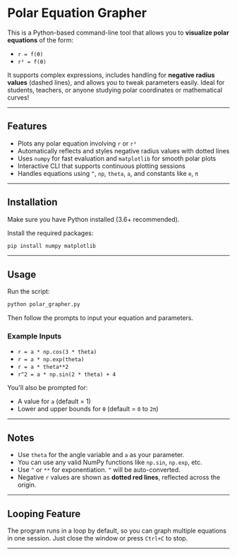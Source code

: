 # Polar Equation Grapher

This is a Python-based command-line tool that allows you to **visualize polar equations** of the form:

- `r = f(θ)`  
- `r² = f(θ)`

It supports complex expressions, includes handling for **negative radius values** (dashed lines), and allows you to tweak parameters easily. Ideal for students, teachers, or anyone studying polar coordinates or mathematical curves!

---

## Features

- Plots any polar equation involving `r` or `r²`
- Automatically reflects and styles negative radius values with dotted lines
- Uses `numpy` for fast evaluation and `matplotlib` for smooth polar plots
- Interactive CLI that supports continuous plotting sessions
- Handles equations using `^`, `np`, `theta`, `a`, and constants like `e`, `π`

---

## Installation

Make sure you have Python installed (3.6+ recommended).

Install the required packages:

```bash
pip install numpy matplotlib
````

---

## Usage

Run the script:

```bash
python polar_grapher.py
```

Then follow the prompts to input your equation and parameters.

### Example Inputs

* `r = a * np.cos(3 * theta)`
* `r = a * np.exp(theta)`
* `r = a * theta**2`
* `r^2 = a * np.sin(2 * theta) + 4`

You'll also be prompted for:

* A value for `a` (default = 1)
* Lower and upper bounds for `θ` (default = `0` to `2π`)

---

## Notes

* Use `theta` for the angle variable and `a` as your parameter.
* You can use any valid NumPy functions like `np.sin`, `np.exp`, etc.
* Use `^` or `**` for exponentiation. `^` will be auto-converted.
* Negative `r` values are shown as **dotted red lines**, reflected across the origin.

---

## Looping Feature

The program runs in a loop by default, so you can graph multiple equations in one session. Just close the window or press `Ctrl+C` to stop.

---
